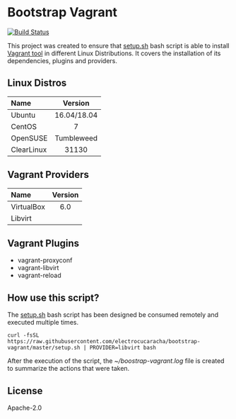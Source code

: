 # Bootstrap Vagrant
[![Build Status](https://travis-ci.org/electrocucaracha/bootstrap-vagrant.png)](https://travis-ci.org/electrocucaracha/bootstrap-vagrant)

This project was created to ensure that [setup.sh](setup.sh)
bash script is able to install [Vagrant tool][1] in different Linux
Distributions. It covers the installation of its dependencies, plugins
and providers.

## Linux Distros

| Name       | Version     |
|:-----------|:-----------:|
| Ubuntu     | 16.04/18.04 |
| CentOS     | 7           |
| OpenSUSE   | Tumbleweed  |
| ClearLinux | 31130       |

## Vagrant Providers

| Name       | Version |
|:-----------|:-------:|
| VirtualBox | 6.0     |
| Libvirt    |         |

## Vagrant Plugins

* vagrant-proxyconf
* vagrant-libvirt
* vagrant-reload

## How use this script?

The [setup.sh](setup.sh) bash script has been designed be consumed
remotely and executed multiple times.

    curl -fsSL https://raw.githubusercontent.com/electrocucaracha/bootstrap-vagrant/master/setup.sh | PROVIDER=libvirt bash

After the execution of the script, the *~/boostrap-vagrant.log* file is
created to summarize the actions that were taken.

## License

Apache-2.0

[1]: https://www.vagrantup.com/
